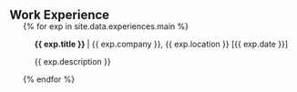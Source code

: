 <h2 id="publications" style="margin: 2px 0px -15px;">Work Experience</h2>

<div class="publications">
<ol class="bibliography">


{% for exp in site.data.experiences.main %}
<!-- <li> -->
<div class="pub-row">
  <div class="col-sm-9" style="position: relative;padding-right: 15px;padding-left: 20px;">
      <strong> {{ exp.title }} </strong> | {{ exp.company }}, {{ exp.location }} [{{ exp.date }}]
    <div class="exps">
      <p>{{ exp.description }}</p>
    </div>
  </div>
</div>
<!-- </li> -->
<!-- <br> -->

{% endfor %}

</ol>
</div>
